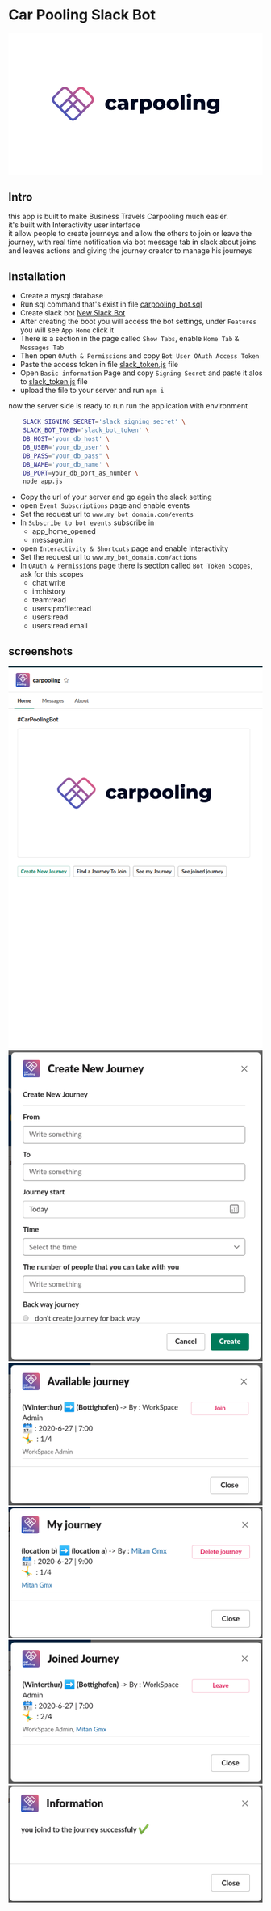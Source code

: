 # Car Pooling Slack Bot
<img src="./docs/logo-carpooling-whitebg.png" alt="github php files uploading">

## Intro
this app is built to make Business Travels Carpooling much easier. <br>
it's built with Interactivity user interface <br>
it allow people to create journeys and allow the others to join or leave the journey, with real time notification via bot message tab in slack about joins and leaves actions and giving the journey creator to manage his journeys

## Installation

* Create a mysql database
* Run sql command that's exist in file [carpooling_bot.sql](./carpooling_bot.sql)
* Create slack bot [New Slack Bot](https://api.slack.com/apps?new_app=1)
* After creating the boot you will access the bot settings, under `Features` you will see `App Home` click it
* There is a section in the page called `Show Tabs`, enable `Home Tab` & `Messages Tab`
* Then open `OAuth & Permissions` and copy `Bot User OAuth Access Token`
* Paste the access token in file [slack_token.js](./includes/slack_token.js) file
* Open `Basic information` Page and copy `Signing Secret` and paste it alos to [slack_token.js](./includes/slack_token.js) file
* upload the file to your server and run `npm i`

now the server side is ready to run
run the application with environment
```bash
    SLACK_SIGNING_SECRET='slack_signing_secret' \
    SLACK_BOT_TOKEN='slack_bot_token' \
    DB_HOST='your_db_host' \
    DB_USER='your_db_user' \
    DB_PASS="your_db_pass" \
    DB_NAME='your_db_name' \
    DB_PORT=your_db_port_as_number \
    node app.js
```

* Copy the url of your server and go again the slack setting
* open `Event Subscriptions` page and enable events
* Set the request url to `www.my_bot_domain.com/events`
* In `Subscribe to bot events` subscribe in 
    * app_home_opened
    * message.im
* open `Interactivity & Shortcuts` page and enable Interactivity
* Set the request url to `www.my_bot_domain.com/actions`
* In `OAuth & Permissions` page there is section called `Bot Token Scopes`, ask for this scopes
    * chat:write
    * im:history
    * team:read
    * users:profile:read
    * users:read
    * users:read:email

## screenshots

<img src="./docs/6.png" alt="Car Pooling Bot">
<img src="./docs/1.png" alt="Car Pooling Bot">
<img src="./docs/2.png" alt="Car Pooling Bot">
<img src="./docs/3.png" alt="Car Pooling Bot">
<img src="./docs/4.png" alt="Car Pooling Bot">
<img src="./docs/5.png" alt="Car Pooling Bot">